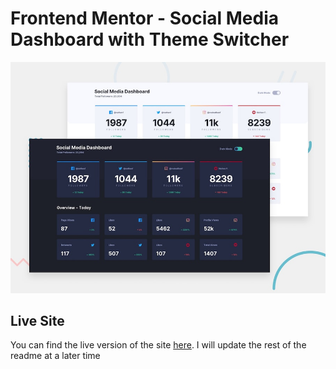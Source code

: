 # Frontend Mentor - Social Media Dashboard with Theme Switcher

![Design preview for the Social Media Dashboard with Theme Switcher coding challenge](./develop/assets/images/desktop-preview.jpg)

## Live Site

You can find the live version of the site [here](). I will update the rest of the readme at a later time